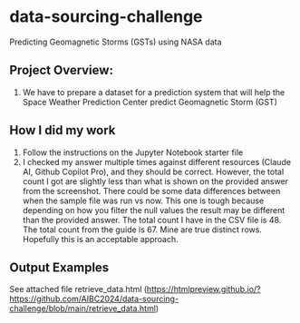# data-sourcing-challenge
Predicting Geomagnetic Storms (GSTs) using NASA data

## Project Overview:
1. We have to prepare a dataset for a prediction system that will help the Space Weather Prediction Center predict Geomagnetic Storm (GST)

## How I did my work
1. Follow the instructions on the Jupyter Notebook starter file
2. I checked my answer multiple times against different resources (Claude AI, Github Copilot Pro), and they should be correct. However, the total count I got are slightly less than what is shown on the provided answer from the screenshot. There could be some data differences between when the sample file was run vs now. This one is tough because depending on how you filter the null values the result may be different than the provided answer. The total count I have in the CSV file is 48. The total count from the guide is 67. Mine are true distinct rows. Hopefully this is an acceptable approach.

## Output Examples
See attached file retrieve_data.html (https://htmlpreview.github.io/?https://github.com/AIBC2024/data-sourcing-challenge/blob/main/retrieve_data.html)